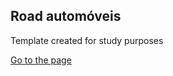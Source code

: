 ## Road automóveis
Template created for study purposes

[Go to the page](https://timfont.github.io/roadcarros/)
